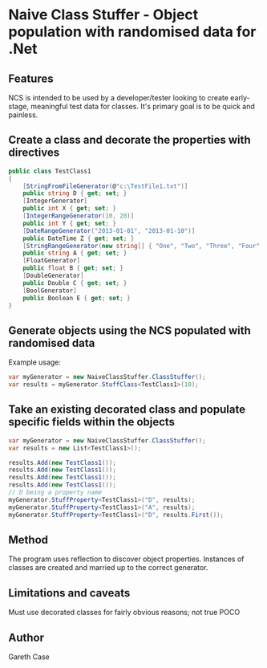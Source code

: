 Naive Class Stuffer - Object population with randomised data for .Net
========================================

Features
--------
NCS is intended to be used by a developer/tester looking to create early-stage, meaningful test data for classes. It's primary goal is to be quick and painless.


Create a class and decorate the properties with directives
----------------------------------------------------------

```csharp
public class TestClass1
{
	[StringFromFileGenerator(@"c:\TestFile1.txt")]
    public string D { get; set; }
	[IntegerGenerator]
	public int X { get; set; }
	[IntegerRangeGenerator(10, 20)]
	public int Y { get; set; }
	[DateRangeGenerator("2013-01-01", "2013-01-10")]
	public DateTime Z { get; set; }
	[StringRangeGenerator(new string[] { "One", "Two", "Three", "Four" })]
	public string A { get; set; }
	[FloatGenerator]
	public float B { get; set; }
	[DoubleGenerator]
	public Double C { get; set; }
	[BoolGenerator]
	public Boolean E { get; set; }
}
```
Generate objects using the NCS populated with randomised data
-------------------------------------------------------------
Example usage:

```csharp
var myGenerator = new NaiveClassStuffer.ClassStuffer();
var results = myGenerator.StuffClass<TestClass1>(10);
```

Take an existing decorated class and populate specific fields within the objects
--------------------------------------------------------------------------------

```csharp
var myGenerator = new NaiveClassStuffer.ClassStuffer();
var results = new List<TestClass1>();

results.Add(new TestClass1());
results.Add(new TestClass1());
results.Add(new TestClass1());
results.Add(new TestClass1());
// D being a property name
myGenerator.StuffProperty<TestClass1>("D", results);
myGenerator.StuffProperty<TestClass1>("A", results);
myGenerator.StuffProperty<TestClass1>("D", results.First());
```


Method
------
The program uses reflection to discover object properties. Instances of classes are created and married up to the correct generator.


Limitations and caveats
-----------------------
Must use decorated classes for fairly obvious reasons; not true POCO

Author
------
Gareth Case